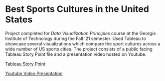 # Best Sports Cultures in the United States
Project completed for *Data Visualization Principles* course at the Georgia Institute of Technology during the Fall '21 semester. Used Tableau to showcase several visualizations which compare the sport cultures across a wide number of US sports cities. The project consists of a public facing Tableau Story Point file and a presentation video hosted on Youtube.

[Tableau Story Point](https://public.tableau.com/app/profile/pierre.debnam/viz/BestandWorstSportsCulturesintheU_S_/BestandWorstSportsCulturesintheUS)

[Youtube Video Presentation](https://www.youtube.com/watch?v=EGeC-PhpqNU)


